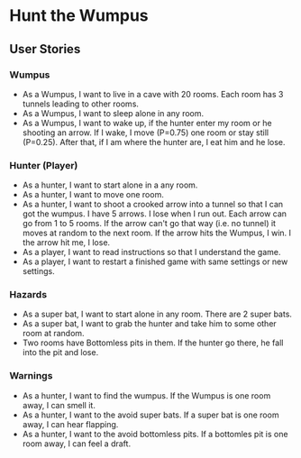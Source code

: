 # Hunt the Wumpus

## User Stories

### Wumpus

*   As a Wumpus, I want to live in a cave with 20 rooms. Each room has 3 tunnels leading to other rooms. 
*   As a Wumpus, I want to sleep alone in any room.
*   As a Wumpus, I want to wake up, if the hunter enter my room or he shooting an arrow. If I wake, I move (P=0.75) one room or stay still (P=0.25). After that, if I am where the hunter are, I eat him and he lose.

### Hunter (Player)

*   As a hunter, I want to start alone in a any room.
*   As a hunter, I want to move one room.
*   As a hunter, I want to shoot a crooked arrow into a tunnel so that I can got the wumpus. I have 5 arrows. I lose when I run out. Each arrow can go from 1 to 5 rooms. If the arrow can't go that way (i.e. no tunnel) it moves at random to the next room. If the arrow hits the Wumpus, I win. I the arrow hit me, I lose.
*   As a player, I want to read instructions so that I understand the game.
*   As a player, I want to restart a finished game with same settings or new settings.

### Hazards

*   As a super bat, I want to start alone in any room. There are 2 super bats.
*   As a super bat, I want to grab the hunter and take him to some other room at random.
*   Two rooms have Bottomless pits in them. If the hunter go there, he fall into the pit and lose. 

### Warnings

*   As a hunter, I want to find the wumpus. If the Wumpus is one room away, I can smell it.
*   As a hunter, I want to the avoid super bats. If a super bat is one room away, I can hear flapping.
*   As a hunter, I want to the avoid bottomless pits. If a bottomles pit is one room away, I can feel a draft.
